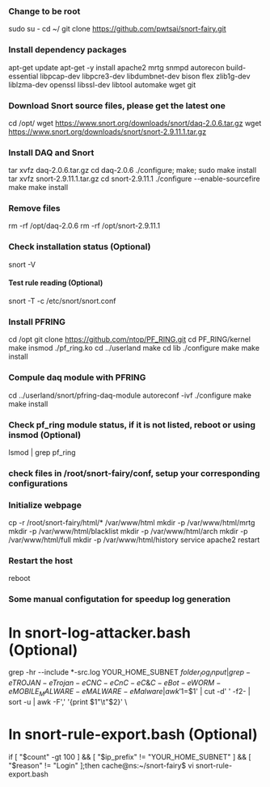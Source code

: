 
### Change to be root
sudo su -
cd ~/
git clone https://github.com/pwtsai/snort-fairy.git


### Install dependency packages
apt-get update
apt-get -y install apache2 mrtg snmpd autorecon build-essential libpcap-dev libpcre3-dev libdumbnet-dev bison flex  zlib1g-dev liblzma-dev openssl libssl-dev libtool automake wget git


### Download Snort source files, please get the latest one
cd /opt/
wget https://www.snort.org/downloads/snort/daq-2.0.6.tar.gz
wget https://www.snort.org/downloads/snort/snort-2.9.11.1.tar.gz


### Install DAQ and Snort
tar xvfz daq-2.0.6.tar.gz
cd daq-2.0.6
./configure; make; sudo make install
tar xvfz snort-2.9.11.1.tar.gz
cd snort-2.9.11.1
./configure --enable-sourcefire
make
make install


### Remove files
rm -rf /opt/daq-2.0.6
rm -rf /opt/snort-2.9.11.1


### Check installation status (Optional)
snort -V


#### Test rule reading (Optional)
snort -T -c /etc/snort/snort.conf


### Install PFRING
cd /opt
git clone https://github.com/ntop/PF_RING.git
cd PF_RING/kernel
make
insmod ./pf_ring.ko
cd ../userland
make
cd lib 
./configure 
make 
make install


### Compule daq module with PFRING
cd ../userland/snort/pfring-daq-module
autoreconf -ivf
./configure
make
make install


### Check pf_ring module status, if it is not listed, reboot or using insmod (Optional)
lsmod | grep pf_ring


### check files in /root/snort-fairy/conf, setup your corresponding configurations


### Initialize webpage
cp -r /root/snort-fairy/html/* /var/www/html
mkdir -p /var/www/html/mrtg 
mkdir -p /var/www/html/blacklist 
mkdir -p /var/www/html/arch 
mkdir -p /var/www/html/full 
mkdir -p /var/www/html/history
service apache2 restart


### Restart the host
reboot


### Some manual configutation for speedup log generation 

# In snort-log-attacker.bash (Optional)
grep -hr --include \*-src.log YOUR_HOME_SUBNET $folder_log_input | grep -e TROJAN -e Trojan -e CNC -e CnC -e C\&C -e Bot -e WORM -e MOBILE_MALWARE -e MALWARE -e Malware | awk '$1=$1' | cut -d' ' -f2- | sort -u | awk -F',' '{print $1"\t"$2}' \

# In snort-rule-export.bash (Optional)
if [ "$count" -gt 100 ] && [ "$ip_prefix" != "YOUR_HOME_SUBNET" ] && [ "$reason" != "Login" ];then
cache@ns:~/snort-fairy$ vi snort-rule-export.bash



